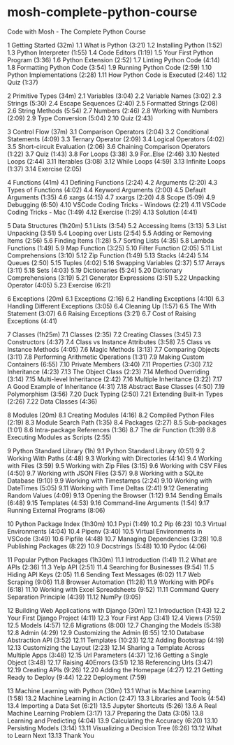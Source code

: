 # mosh-complete-python-course
Code with Mosh - The Complete Python Course

1 Getting Started (32m)
	1.1 What is Python (3:21)
	1.2 Installing Python (1:52)
    1.3 Python Interpreter (1:55)
    1.4 Code Editors (1:19)
    1.5 Your First Python Program (3:36)
    1.6 Python Extension (2:52)
    1.7 Linting Python Code (4:14)
    1.8 Formatting Python Code (3:54)
    1.9 Running Python Code (2:59)
    1.10 Python Implementations (2:28)
    1.11 How Python Code is Executed (2:46)
    1.12 Quiz (1:37)
    
2 Primitive Types (34m)
    2.1 Variables (3:04)
    2.2 Variable Names (3:02)
    2.3 Strings (5:30)
    2.4 Escape Sequences (2:40)
    2.5 Formatted Strings (2:08)
    2.6 String Methods (5:54)
    2.7 Numbers (2:46)
    2.8 Working with Numbers (2:09)
    2.9 Type Conversion (5:04)
    2.10 Quiz (2:43)
    
3 Control Flow (37m)
    3.1 Comparison Operators (2:04)
    3.2 Conditional Statements (4:09)
    3.3 Ternary Operator (2:09)
    3.4 Logical Operators (4:02)
    3.5 Short-circuit Evaluation (2:06)
    3.6 Chaining Comparison Operators (1:22)
    3.7 Quiz (1:43)
    3.8 For Loops (3:38)
    3.9 For..Else (2:46)
    3.10 Nested Loops (2:44)
    3.11 Iterables (3:08)
    3.12 While Loops (4:59)
    3.13 Infinite Loops (1:37)
    3.14 Exercise (2:05)
    
4 Functions (41m)
    4.1 Defining Functions (2:24)
    4.2 Arguments (2:20)
    4.3 Types of Functions (4:02)
    4.4 Keyword Arguments (2:00)
    4.5 Default Arguments (1:35)
    4.6 xargs (4:15)
    4.7 xxargs (2:20)
    4.8 Scope (5:09)
    4.9 Debugging (6:50)
    4.10 VSCode Coding Tricks - Windows (2:21)
    4.11 VSCode Coding Tricks - Mac (1:49)
    4.12 Exercise (1:29)
    4.13 Solution (4:41)
    
5 Data Structures (1h20m)
    5.1 Lists (3:54)
    5.2 Accessing Items (3:13)
    5.3 List Unpacking (3:51)
    5.4 Looping over Lists (2:54)
    5.5 Adding or Removing Items (2:56)
    5.6 Finding Items (1:28)
    5.7 Sorting Lists (4:35)
    5.8 Lambda Functions (1:49)
    5.9 Map Function (3:25)
    5.10 Filter Function (2:05)
    5.11 List Comprehensions (3:10)
    5.12 Zip Function (1:49)
    5.13 Stacks (4:24)
    5.14 Queues (2:50)
    5.15 Tuples (4:02)
    5.16 Swapping Variables (2:37)
    5.17 Arrays (3:11)
    5.18 Sets (4:03)
    5.19 Dictionaries (5:24)
    5.20 Dictionary Comprehensions (3:19)
    5.21 Generator Expressions (3:51)
    5.22 Unpacking Operator (4:05)
    5.23 Exercise (6:21)
    
6 Exceptions (20m)
    6.1 Exceptions (2:16)
    6.2 Handling Exceptions (4:10)
    6.3 Handling Different Exceptions (3:05)
    6.4 Cleaning Up (1:57)
    6.5 The With Statement (3:07)
    6.6 Raising Exceptions (3:21)
    6.7 Cost of Raising Exceptions (4:41)
    
7 Classes (1h25m)
    7.1 Classes (2:35)
    7.2 Creating Classes (3:45)
    7.3 Constructors (4:37)
    7.4 Class vs Instance Attributes (3:58)
    7.5 Class vs Instance Methods (4:05)
    7.6 Magic Methods (3:13)
    7.7 Comparing Objects (3:11)
    7.8 Performing Arithmetic Operations (1:31)
    7.9 Making Custom Containers (6:55)
    7.10 Private Members (3:40)
    7.11 Properties (7:30)
    7.12 Inheritance (4:23)
    7.13 The Object Class (2:23)
    7.14 Method Overriding (3:14)
    7.15 Multi-level Inheritance (2:42)
    7.16 Multiple Inheritance (3:22)
    7.17 A Good Example of Inheritance (4:31)
    7.18 Abstract Base Classes (4:50)
    7.19 Polymorphism (3:56)
    7.20 Duck Typing (2:50)
    7.21 Extending Built-in Types (2:26)
    7.22 Data Classes (4:36)
    
8 Modules (20m)
    8.1 Creating Modules (4:16)
    8.2 Compiled Python Files (2:19)
    8.3 Module Search Path (1:35)
    8.4 Packages (2:27)
    8.5 Sub-packages (1:01)
    8.6 Intra-package References (1:36)
    8.7 The dir Function (1:39)
    8.8 Executing Modules as Scripts (2:55)
    
9 Python Standard Library (1h)
    9.1 Python Standard Library (0:51)
    9.2 Working With Paths (4:48)
    9.3 Working with Directories (4:14)
    9.4 Working with Files (3:59)
    9.5 Working with Zip Files (3:15)
    9.6 Working with CSV Files (4:50)
    9.7 Working with JSON Files (3:57)
    9.8 Working with a SQLite Database (9:10)
    9.9 Working with Timestamps (2:24)
    9.10 Working with DateTimes (5:05)
    9.11 Working with Time Deltas (2:41)
    9.12 Generating Random Values (4:09)
    9.13 Opening the Browser (1:12)
    9.14 Sending Emails (6:48)
    9.15 Templates (4:53)
    9.16 Command-line Arguments (1:54)
    9.17 Running External Programs (8:06)
    
10 Python Package Index (1h30m)
    10.1 Pypi (1:49)
    10.2 Pip (6:23)
    10.3 Virtual Environments (4:04)
    10.4 Pipenv (3:40)
    10.5 Virtual Environments in VSCode (3:49)
    10.6 Pipfile (4:48)
    10.7 Managing Dependencies (3:28)
    10.8 Publishing Packages (8:22)
    10.9 Docstrings (5:48)
    10.10 Pydoc (4:06)
    
11 Popular Python Packages (1h30m)
    11.1 Introduction (1:41)
    11.2 What are APIs (2:36)
    11.3 Yelp API (2:51)
    11.4 Searching for Businesses (9:54)
    11.5 Hiding API Keys (2:05)
    11.6 Sending Text Messages (6:02)
    11.7 Web Scraping (9:06)
    11.8 Browser Automation (11:28)
    11.9 Working with PDFs (6:18)
    11.10 Working with Excel Spreadsheets (9:52)
    11.11 Command Query Separation Principle (4:39)
    11.12 NumPy (9:05)
    
12 Building Web Applications with Django (30m)
    12.1 Introduction (1:43)
    12.2 Your First Django Project (4:11)
    12.3 Your First App (3:41)
    12.4 Views (7:59)
    12.5 Models (4:57)
    12.6 Migrations (8:00)
    12.7 Changing the Models (5:38)
    12.8 Admin (4:29)
    12.9 Customizing the Admin (6:55)
    12.10 Database Abstraction API (3:52)
    12.11 Templates (10:23)
    12.12 Adding Bootstrap (4:19)
    12.13 Customizing the Layout (2:23)
    12.14 Sharing a Template Across Multiple Apps (3:48)
    12.15 Url Parameters (4:37)
    12.16 Getting a Single Object (3:48)
    12.17 Raising 40Errors (3:51)
    12.18 Referencing Urls (3:47)
    12.19 Creating APIs (9:26)
    12.20 Adding the Homepage (4:27)
    12.21 Getting Ready to Deploy (9:44)
    12.22 Deployment (7:59)
    
13 Machine Learning with Python (30m)
    13.1 What is Machine Learning (1:58)
    13.2 Machine Learning in Action (2:47)
    13.3 Libraries and Tools (4:54)
    13.4 Importing a Data Set (6:21)
    13.5 Jupyter Shortcuts (5:26)
    13.6 A Real Machine Learning Problem (3:17)
    13.7 Preparing the Data (3:05)
    13.8 Learning and Predicting (4:04)
    13.9 Calculating the Accuracy (6:20)
    13.10 Persisting Models (3:14)
    13.11 Visualizing a Decision Tree (6:26)
    13.12 What to Learn Next
    13.13 Thank You
